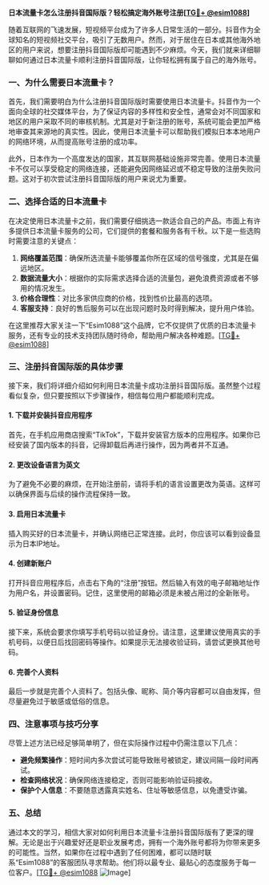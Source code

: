**日本流量卡怎么注册抖音国际版？轻松搞定海外账号注册[[TG💪+ @esim1088](https://t.me/s/esim1088)]**

随着互联网的飞速发展，短视频平台成为了许多人日常生活的一部分。抖音作为全球知名的短视频社交平台，吸引了无数用户。然而，对于居住在日本或其他海外地区的用户来说，想要注册抖音国际版却可能遇到不少麻烦。今天，我们就来详细聊聊如何通过日本流量卡顺利注册抖音国际版，让你轻松拥有属于自己的海外账号。

### 一、为什么需要日本流量卡？

首先，我们需要明白为什么注册抖音国际版时需要使用日本流量卡。抖音作为一个面向全球的社交媒体平台，为了保证内容的多样性和安全性，通常会对不同国家和地区的用户采取不同的审核机制。尤其是对于新注册的账号，系统可能会更加严格地审查其来源地的真实性。因此，使用日本流量卡可以帮助我们模拟日本本地用户的网络环境，从而提高账号注册的成功率。

此外，日本作为一个高度发达的国家，其互联网基础设施非常完善。使用日本流量卡不仅可以享受稳定的网络连接，还能避免因网络延迟或不稳定导致的注册失败问题。这对于初次尝试注册抖音国际版的用户来说尤为重要。

### 二、选择合适的日本流量卡

在决定使用日本流量卡之前，我们需要仔细挑选一款适合自己的产品。市面上有许多提供日本流量卡服务的公司，它们提供的套餐和服务各有千秋。以下是一些选购时需要注意的关键点：

1. **网络覆盖范围**：确保所选流量卡能够覆盖你所在区域的信号强度，尤其是在偏远地区。
2. **数据流量大小**：根据你的实际需求选择合适的流量包，避免浪费资源或者不够用的情况发生。
3. **价格合理性**：对比多家供应商的价格，找到性价比最高的选项。
4. **客服支持**：良好的售后服务可以在出现问题时及时得到解决，提升用户体验。

在这里推荐大家关注一下“Esim1088”这个品牌，它不仅提供了优质的日本流量卡服务，还有专业的技术支持团队随时待命，帮助用户解决各种难题。[[TG💪+ @esim1088](https://t.me/s/esim1088)]

### 三、注册抖音国际版的具体步骤

接下来，我们将详细介绍如何利用日本流量卡成功注册抖音国际版。虽然整个过程看似复杂，但只要按照以下步骤操作，相信每位用户都能顺利完成。

#### 1. 下载并安装抖音应用程序

首先，在手机应用商店搜索“TikTok”，下载并安装官方版本的应用程序。如果你已经安装了国内版本的抖音，记得卸载后再进行操作，因为两者并不互通。

#### 2. 更改设备语言为英文

为了避免不必要的麻烦，在开始注册前，请将手机的语言设置更改为英语。这样可以确保界面与后续的操作流程保持一致。

#### 3. 启用日本流量卡

插入购买好的日本流量卡，并确认网络已正常连接。此时，你应该可以看到设备显示为日本IP地址。

#### 4. 创建新账户

打开抖音应用程序后，点击右下角的“注册”按钮。然后输入有效的电子邮箱地址作为用户名，并设置密码。记住，这里使用的邮箱必须是未被占用过的全新账号。

#### 5. 验证身份信息

接下来，系统会要求你填写手机号码以验证身份。请注意，这里建议使用真实的手机号码，以便日后找回密码等操作。如果提示无法接收验证码，请尝试更换其他号码。

#### 6. 完善个人资料

最后一步就是完善个人资料了。包括头像、昵称、简介等内容都可以自由发挥，但尽量避免过于敏感或低俗的信息。

### 四、注意事项与技巧分享

尽管上述方法已经足够简单明了，但在实际操作过程中仍需注意以下几点：

- **避免频繁操作**：短时间内多次尝试可能导致账号被锁定，建议间隔一段时间再试。
- **检查网络状况**：确保网络连接稳定，否则可能影响验证码接收。
- **保护个人信息**：不要随意透露真实姓名、住址等敏感信息，以免遭受诈骗。

### 五、总结

通过本文的学习，相信大家对如何利用日本流量卡注册抖音国际版有了更深的理解。无论是出于兴趣爱好还是职业发展考虑，拥有一个海外账号都将为你带来更多的可能性。当然，如果你在过程中遇到了任何困难，都可以随时联系“Esim1088”的客服团队寻求帮助。他们将以最专业、最贴心的态度服务于每一位客户。[[TG💪+ @esim1088](https://t.me/s/esim1088) ![Image](https://i.postimg.cc/4NQfJmqS/Snipaste-2025-05-13-00-14-12.png)]